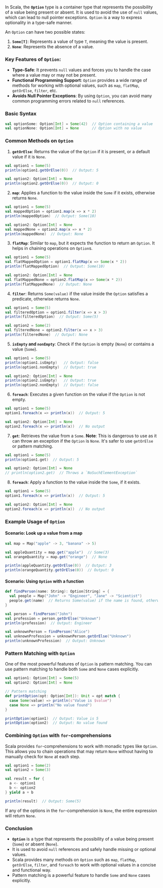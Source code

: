 In Scala, the **`Option`** type is a container type that represents the possibility of a value being present or absent. It is used to avoid the use of `null` values, which can lead to null pointer exceptions. `Option` is a way to express optionality in a type-safe manner.

An `Option` can have two possible states:
1. **`Some[T]`**: Represents a value of type `T`, meaning the value is present.
2. **`None`**: Represents the absence of a value.

### Key Features of `Option`:
- **Type-Safe**: It prevents `null` values and forces you to handle the case where a value may or may not be present.
- **Functional Programming Support**: `Option` provides a wide range of methods for working with optional values, such as `map`, `flatMap`, `getOrElse`, `filter`, etc.
- **Avoids Null Pointer Exceptions**: By using `Option`, you can avoid many common programming errors related to `null` references.

### Basic Syntax

```scala
val optionSome: Option[Int] = Some(42)  // Option containing a value
val optionNone: Option[Int] = None      // Option with no value
```

### Common Methods on `Option`

1. **`getOrElse`**: Returns the value of the `Option` if it is present, or a default value if it is `None`.

```scala
val option1 = Some(5)
println(option1.getOrElse(0))  // Output: 5

val option2: Option[Int] = None
println(option2.getOrElse(0))  // Output: 0
```

2. **`map`**: Applies a function to the value inside the `Some` if it exists, otherwise returns `None`.

```scala
val option1 = Some(5)
val mappedOption = option1.map(x => x * 2)
println(mappedOption)  // Output: Some(10)

val option2: Option[Int] = None
val mappedNone = option2.map(x => x * 2)
println(mappedNone)  // Output: None
```

3. **`flatMap`**: Similar to `map`, but it expects the function to return an `Option`. It helps in chaining operations on `Option`s.

```scala
val option1 = Some(5)
val flatMappedOption = option1.flatMap(x => Some(x * 2))
println(flatMappedOption)  // Output: Some(10)

val option2: Option[Int] = None
val flatMappedNone = option2.flatMap(x => Some(x * 2))
println(flatMappedNone)  // Output: None
```

4. **`filter`**: Returns `Some(value)` if the value inside the `Option` satisfies a predicate, otherwise returns `None`.

```scala
val option1 = Some(5)
val filteredOption = option1.filter(x => x > 3)
println(filteredOption)  // Output: Some(5)

val option2 = Some(2)
val filteredNone = option2.filter(x => x > 3)
println(filteredNone)  // Output: None
```

5. **`isEmpty` and `nonEmpty`**: Check if the `Option` is empty (`None`) or contains a value (`Some`).

```scala
val option1 = Some(5)
println(option1.isEmpty)   // Output: false
println(option1.nonEmpty)  // Output: true

val option2: Option[Int] = None
println(option2.isEmpty)   // Output: true
println(option2.nonEmpty)  // Output: false
```

6. **`foreach`**: Executes a given function on the value if the `Option` is not empty.

```scala
val option1 = Some(5)
option1.foreach(x => println(x))  // Output: 5

val option2: Option[Int] = None
option2.foreach(x => println(x))  // No output
```

7. **`get`**: Retrieves the value from a `Some`. **Note**: This is dangerous to use as it can throw an exception if the `Option` is `None`. It's safer to use `getOrElse` or pattern matching.

```scala
val option1 = Some(5)
println(option1.get)  // Output: 5

val option2: Option[Int] = None
// println(option2.get)  // Throws a `NoSuchElementException`
```

8. **`foreach`**: Apply a function to the value inside the `Some`, if it exists.

```scala
val option1 = Some(5)
option1.foreach(x => println(x))  // Output: 5

val option2: Option[Int] = None
option2.foreach(x => println(x))  // No output
```

### Example Usage of `Option`

#### Scenario: Look up a value from a map

```scala
val map = Map("apple" -> 3, "banana" -> 5)

val appleQuantity = map.get("apple")  // Some(3)
val orangeQuantity = map.get("orange")  // None

println(appleQuantity.getOrElse(0))  // Output: 3
println(orangeQuantity.getOrElse(0))  // Output: 0
```

#### Scenario: Using `Option` with a function

```scala
def findPerson(name: String): Option[String] = {
  val people = Map("John" -> "Engineer", "Jane" -> "Scientist")
  people.get(name)  // Returns Some(value) if the name is found, otherwise None
}

val person = findPerson("John")
val profession = person.getOrElse("Unknown")
println(profession)  // Output: Engineer

val unknownPerson = findPerson("Alice")
val unknownProfession = unknownPerson.getOrElse("Unknown")
println(unknownProfession)  // Output: Unknown
```

### Pattern Matching with `Option`

One of the most powerful features of `Option` is pattern matching. You can use pattern matching to handle both `Some` and `None` cases explicitly.

```scala
val option1: Option[Int] = Some(5)
val option2: Option[Int] = None

// Pattern matching
def printOption(opt: Option[Int]): Unit = opt match {
  case Some(value) => println(s"Value is $value")
  case None => println("No value found")
}

printOption(option1)  // Output: Value is 5
printOption(option2)  // Output: No value found
```

### Combining `Option` with `for`-comprehensions

Scala provides `for`-comprehensions to work with monadic types like `Option`. This allows you to chain operations that may return `None` without having to manually check for `None` at each step.

```scala
val option1 = Some(2)
val option2 = Some(3)

val result = for {
  a <- option1
  b <- option2
} yield a + b

println(result)  // Output: Some(5)
```

If any of the options in the `for`-comprehension is `None`, the entire expression will return `None`.

### Conclusion

- **`Option`** is a type that represents the possibility of a value being present (`Some`) or absent (`None`).
- It is used to avoid `null` references and safely handle missing or optional values.
- Scala provides many methods on `Option` such as `map`, `flatMap`, `getOrElse`, `filter`, and `foreach` to work with optional values in a concise and functional way.
- Pattern matching is a powerful feature to handle `Some` and `None` cases explicitly.
